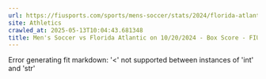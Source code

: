 ```yaml
---
url: https://fiusports.com/sports/mens-soccer/stats/2024/florida-atlantic/boxscore/12528
site: Athletics
crawled_at: 2025-05-13T10:04:43.681348
title: Men's Soccer vs Florida Atlantic on 10/20/2024 - Box Score - FIU Athletics
---
```


Error generating fit markdown: '<' not supported between instances of 'int' and 'str'